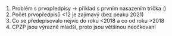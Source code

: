 1. Problém s prvopředpisy -> příklad s prvním nasazením trička :)
2. Počet prvopředpisů <12 je zajímavý (bez peaku 2021)
3. Co se předepisovalo nejvíc do roku <2018 a co od roku >2018
4. CPZP jsou výrazně mladší, proto jsou většinou neočkovaní